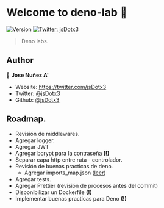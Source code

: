 # Welcome to deno-lab 👋
![Version](https://img.shields.io/badge/version-0.0.1-blue.svg?cacheSeconds=2592000)
[![Twitter: jsDotx3](https://img.shields.io/twitter/follow/jsDotx3.svg?style=social)](https://twitter.com/jsDotx3)

> Deno labs.

## Author

👤 **Jose Nuñez A'**

* Website: https://twitter.com/jsDotx3
* Twitter: [@jsDotx3](https://twitter.com/jsDotx3)
* Github: [@jsDotx3](https://github.com/jsDotx3)

## Roadmap.
- Revisión de middlewares.
- Agregar logger.
- Agregar JWT
- Agregar bcrypt para la contraseña **(!)**
- Separar capa http entre ruta - controlador.
- Revisión de buenas practicas de deno.
    - Agregar imports_map.json ([leer](https://deno.land/manual/linking_to_external_code/import_maps))
- Agregar tests.
- Agregar Prettier (revisión de procesos antes del commit)
- Disponibilizar un Dockerfile **(!)**
- Implementar buenas practicas para Deno **(!)**